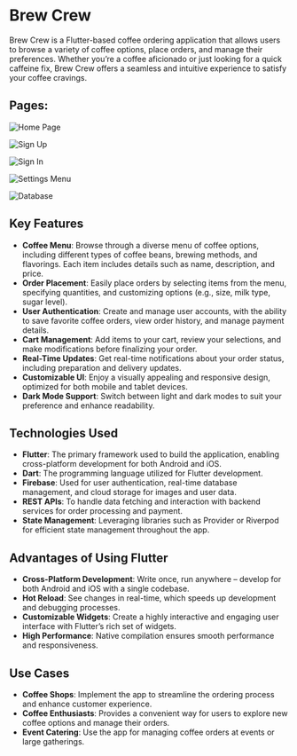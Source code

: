 # Brew Crew

Brew Crew is a Flutter-based coffee ordering application that allows users to browse a variety of coffee options, place orders, and manage their preferences. Whether you’re a coffee aficionado or just looking for a quick caffeine fix, Brew Crew offers a seamless and intuitive experience to satisfy your coffee cravings.


## Pages:

![Home Page](<Screenshots/Home Page.png>)


![Sign Up](<Screenshots/Sign Up Page.png>)


![Sign In](<Screenshots/Sign In Page.png>)


![Settings Menu](<Screenshots/Settings Menu.png>)


![Database](Screenshots/Database.png)



## Key Features

- **Coffee Menu**: Browse through a diverse menu of coffee options, including different types of coffee beans, brewing methods, and flavorings. Each item includes details such as name, description, and price.
- **Order Placement**: Easily place orders by selecting items from the menu, specifying quantities, and customizing options (e.g., size, milk type, sugar level).
- **User Authentication**: Create and manage user accounts, with the ability to save favorite coffee orders, view order history, and manage payment details.
- **Cart Management**: Add items to your cart, review your selections, and make modifications before finalizing your order.
- **Real-Time Updates**: Get real-time notifications about your order status, including preparation and delivery updates.
- **Customizable UI**: Enjoy a visually appealing and responsive design, optimized for both mobile and tablet devices.
- **Dark Mode Support**: Switch between light and dark modes to suit your preference and enhance readability.

## Technologies Used

- **Flutter**: The primary framework used to build the application, enabling cross-platform development for both Android and iOS.
- **Dart**: The programming language utilized for Flutter development.
- **Firebase**: Used for user authentication, real-time database management, and cloud storage for images and user data.
- **REST APIs**: To handle data fetching and interaction with backend services for order processing and payment.
- **State Management**: Leveraging libraries such as Provider or Riverpod for efficient state management throughout the app.

## Advantages of Using Flutter

- **Cross-Platform Development**: Write once, run anywhere – develop for both Android and iOS with a single codebase.
- **Hot Reload**: See changes in real-time, which speeds up development and debugging processes.
- **Customizable Widgets**: Create a highly interactive and engaging user interface with Flutter’s rich set of widgets.
- **High Performance**: Native compilation ensures smooth performance and responsiveness.

## Use Cases

- **Coffee Shops**: Implement the app to streamline the ordering process and enhance customer experience.
- **Coffee Enthusiasts**: Provides a convenient way for users to explore new coffee options and manage their orders.
- **Event Catering**: Use the app for managing coffee orders at events or large gatherings.
